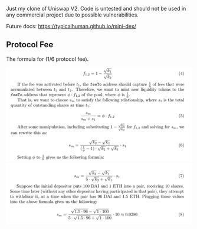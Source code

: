 Just my clone of Uniswap V2. Code is untested and should not be used in any commercial project due to possible vulnerabilities.

Future docs:
https://typicalhuman.github.io/mini-dex/

## Protocol Fee

The formula for (1/6 protocol fee).

![ProtocolFee](./images/protocolFee0.png)
![ProtocolFee](./images/protocolFee1.png)
